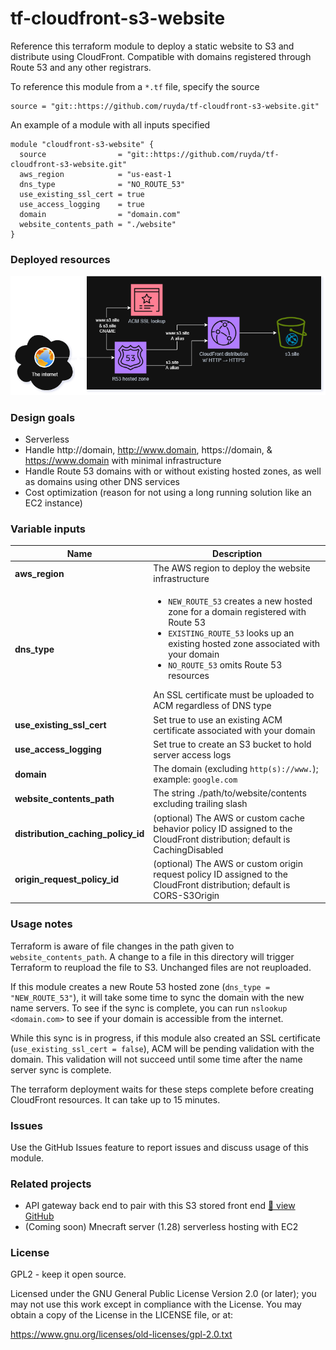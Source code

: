 # tf-cloudfront-s3-website
Reference this terraform module to deploy a static website to S3 and distribute using CloudFront. Compatible with domains registered through Route 53 and any other registrars.

To reference this module from a `*.tf` file, specify the source
```
source = "git::https://github.com/ruyda/tf-cloudfront-s3-website.git"
```

An example of a module with all inputs specified
```
module "cloudfront-s3-website" {
  source                = "git::https://github.com/ruyda/tf-cloudfront-s3-website.git"
  aws_region            = "us-east-1
  dns_type              = "NO_ROUTE_53"
  use_existing_ssl_cert = true
  use_access_logging    = true
  domain                = "domain.com"
  website_contents_path = "./website"
}
```

### Deployed resources

![implementation diagram](readme/impl_diagram.png)

### Design goals

- Serverless
- Handle http://domain, http://www.domain, https://domain, & https://www.domain with minimal infrastructure
- Handle Route 53 domains with or without existing hosted zones, as well as domains using other DNS services
- Cost optimization (reason for not using a long running solution like an EC2 instance)

### Variable inputs

| Name                      | Description                                                             |
|---------------------------|-------------------------------------------------------------------------|
| **aws_region**            | The AWS region to deploy the website infrastructure                     |
| **dns_type**              | <ul><li>`NEW_ROUTE_53` creates a new hosted zone for a domain registered with Route 53</li><li>`EXISTING_ROUTE_53` looks up an existing hosted zone associated with your domain</li><li>`NO_ROUTE_53` omits Route 53 resources</li></ul> An SSL certificate must be uploaded to ACM regardless of DNS type |
| **use_existing_ssl_cert** | Set true to use an existing ACM certificate associated with your domain |
| **use_access_logging**    | Set true to create an S3 bucket to hold server access logs              |
| **domain**                | The domain (excluding `http(s)://www.`); example: `google.com`          |
| **website_contents_path** | The string ./path/to/website/contents excluding trailing slash          |
| **distribution_caching_policy_id** | (optional) The AWS or custom cache behavior policy ID assigned to the CloudFront distribution; default is CachingDisabled |
| **origin_request_policy_id**       | (optional) The AWS or custom origin request policy ID assigned to the CloudFront distribution; default is CORS-S3Origin   |

### Usage notes
Terraform is aware of file changes in the path given to `website_contents_path`. A change to a file in this directory will trigger Terraform to reupload the file to S3. Unchanged files are not reuploaded.

If this module creates a new Route 53 hosted zone (`dns_type = "NEW_ROUTE_53"`), it will take some time to sync the domain with the new name servers. To see if the sync is complete, you can run `nslookup <domain.com>` to see if your domain is accessible from the internet.

While this sync is in progress, if this module also created an SSL certificate (`use_existing_ssl_cert = false`), ACM will be pending validation with the domain. This validation will not succeed until some time after the name server sync is complete.

The terraform deployment waits for these steps complete before creating CloudFront resources. It can take up to 15 minutes.

### Issues
Use the GitHub Issues feature to report issues and discuss usage of this module.

### Related projects
- API gateway back end to pair with this S3 stored front end  [ 🔗 view GitHub](https://github.com/ruyda/tf-serverless-backend)
- (Coming soon) Mnecraft server (1.28) serverless hosting with EC2

### License
GPL2 - keep it open source.

Licensed under the GNU General Public License Version 2.0 (or later); you may not use this work except in compliance with the License. You may obtain a copy of the License in the LICENSE file, or at:

https://www.gnu.org/licenses/old-licenses/gpl-2.0.txt
